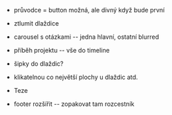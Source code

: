 
- průvodce = button možná, ale divný když bude první
- ztlumit dlaždice

- carousel s otázkami -- jedna hlavní, ostatní blurred
- příběh projektu -- vše do timeline

- šipky do dlaždic?

- klikatelnou co největší plochy u dlaždic atd.

- Teze

- footer rozšířit -- zopakovat tam rozcestník

